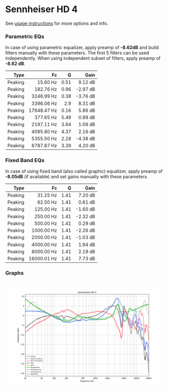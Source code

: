 # Sennheiser HD 4
See [usage instructions](https://github.com/jaakkopasanen/AutoEq#usage) for more options and info.

### Parametric EQs
In case of using parametric equalizer, apply preamp of **-8.62dB** and build filters manually
with these parameters. The first 5 filters can be used independently.
When using independent subset of filters, apply preamp of **-8.62 dB**.

| Type    | Fc          |    Q | Gain     |
|--------:|------------:|-----:|---------:|
| Peaking | 15.60 Hz    | 0.51 | 9.12 dB  |
| Peaking | 182.76 Hz   | 0.96 | -2.97 dB |
| Peaking | 3246.99 Hz  | 0.38 | -3.76 dB |
| Peaking | 3396.06 Hz  | 2.9  | 8.31 dB  |
| Peaking | 17648.47 Hz | 0.16 | 5.86 dB  |
| Peaking | 377.65 Hz   | 5.49 | 0.99 dB  |
| Peaking | 2197.11 Hz  | 3.64 | 1.06 dB  |
| Peaking | 4095.80 Hz  | 4.37 | 2.16 dB  |
| Peaking | 5355.50 Hz  | 2.28 | -4.38 dB |
| Peaking | 6787.87 Hz  | 3.39 | 4.20 dB  |

### Fixed Band EQs
In case of using fixed band (also called graphic) equalizer, apply preamp of **-8.05dB**
(if available) and set gains manually with these parameters.

| Type    | Fc          |    Q | Gain     |
|--------:|------------:|-----:|---------:|
| Peaking | 31.25 Hz    | 1.41 | 7.20 dB  |
| Peaking | 62.50 Hz    | 1.41 | 0.61 dB  |
| Peaking | 125.00 Hz   | 1.41 | -1.60 dB |
| Peaking | 250.00 Hz   | 1.41 | -2.32 dB |
| Peaking | 500.00 Hz   | 1.41 | 0.29 dB  |
| Peaking | 1000.00 Hz  | 1.41 | -2.26 dB |
| Peaking | 2000.00 Hz  | 1.41 | -1.03 dB |
| Peaking | 4000.00 Hz  | 1.41 | 1.94 dB  |
| Peaking | 8000.00 Hz  | 1.41 | 2.19 dB  |
| Peaking | 16000.01 Hz | 1.41 | 7.73 dB  |

### Graphs
![](./Sennheiser%20HD%204.png)